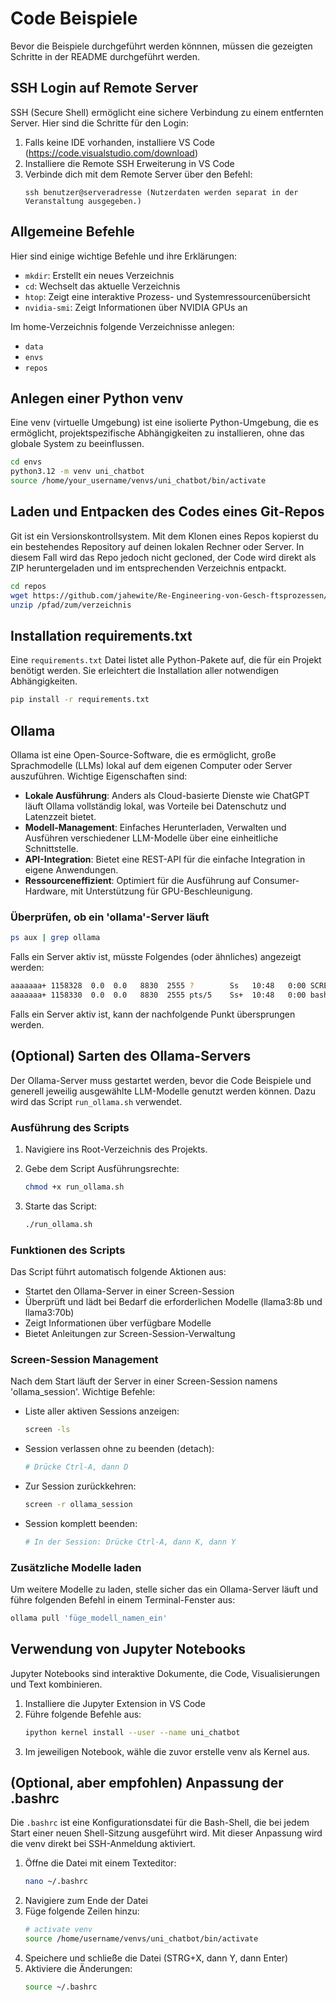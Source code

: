 # Code Beispiele

Bevor die Beispiele durchgeführt werden könnnen, müssen die gezeigten Schritte in der README durchgeführt werden.

## SSH Login auf Remote Server

SSH (Secure Shell) ermöglicht eine sichere Verbindung zu einem entfernten Server. Hier sind die Schritte für den Login:

1. Falls keine IDE vorhanden, installiere VS Code (https://code.visualstudio.com/download)
2. Installiere die Remote SSH Erweiterung in VS Code
3. Verbinde dich mit dem Remote Server über den Befehl:
   ```
   ssh benutzer@serveradresse (Nutzerdaten werden separat in der Veranstaltung ausgegeben.)
   ```

## Allgemeine Befehle

Hier sind einige wichtige Befehle und ihre Erklärungen:

- `mkdir`: Erstellt ein neues Verzeichnis
- `cd`: Wechselt das aktuelle Verzeichnis
- `htop`: Zeigt eine interaktive Prozess- und Systemressourcenübersicht
- `nvidia-smi`: Zeigt Informationen über NVIDIA GPUs an

Im home-Verzeichnis folgende Verzeichnisse anlegen:
- `data`
- `envs`
- `repos`

## Anlegen einer Python venv

Eine venv (virtuelle Umgebung) ist eine isolierte Python-Umgebung, die es ermöglicht, projektspezifische Abhängigkeiten zu installieren, ohne das globale System zu beeinflussen.

```bash
cd envs
python3.12 -m venv uni_chatbot
source /home/your_username/venvs/uni_chatbot/bin/activate
```

## Laden und Entpacken des Codes eines Git-Repos

Git ist ein Versionskontrollsystem. Mit dem Klonen eines Repos kopierst du ein bestehendes Repository auf deinen lokalen Rechner oder Server. In diesem Fall wird das Repo jedoch nicht gecloned, der Code wird direkt als ZIP heruntergeladen und im entsprechenden Verzeichnis entpackt.

```bash
cd repos
wget https://github.com/jahewite/Re-Engineering-von-Gesch-ftsprozessen/archive/refs/heads/master.zip
unzip /pfad/zum/verzeichnis
```

## Installation requirements.txt

Eine `requirements.txt` Datei listet alle Python-Pakete auf, die für ein Projekt benötigt werden. Sie erleichtert die Installation aller notwendigen Abhängigkeiten.
```bash
pip install -r requirements.txt
```

## Ollama
Ollama ist eine Open-Source-Software, die es ermöglicht, große Sprachmodelle (LLMs) lokal auf dem eigenen Computer oder Server auszuführen. Wichtige Eigenschaften sind:

* **Lokale Ausführung**: Anders als Cloud-basierte Dienste wie ChatGPT läuft Ollama vollständig lokal, was Vorteile bei Datenschutz und Latenzzeit bietet.
* **Modell-Management**: Einfaches Herunterladen, Verwalten und Ausführen verschiedener LLM-Modelle über eine einheitliche Schnittstelle.
* **API-Integration**: Bietet eine REST-API für die einfache Integration in eigene Anwendungen.
* **Ressourceneffizient**: Optimiert für die Ausführung auf Consumer-Hardware, mit Unterstützung für GPU-Beschleunigung.

### Überprüfen, ob ein 'ollama'-Server läuft
```bash
ps aux | grep ollama
```

Falls ein Server aktiv ist, müsste Folgendes (oder ähnliches) angezeigt werden:
```bash
aaaaaaa+ 1158328  0.0  0.0   8830  2555 ?        Ss   10:48   0:00 SCREEN -dmS ollama_session bash -c ollama serve; exec bash
aaaaaaa+ 1158330  0.0  0.0   8830  2555 pts/5    Ss+  10:48   0:00 bash -c ollama serve; exec bash
```

Falls ein Server aktiv ist, kann der nachfolgende Punkt übersprungen werden.

## (Optional) Sarten des Ollama-Servers
Der Ollama-Server muss gestartet werden, bevor die Code Beispiele und generell jeweilig ausgewählte LLM-Modelle genutzt werden können. Dazu wird das Script `run_ollama.sh` verwendet.

### Ausführung des Scripts

1. Navigiere ins Root-Verzeichnis des Projekts.
2. Gebe dem Script Ausführungsrechte:
   ```bash
   chmod +x run_ollama.sh
   ```

3. Starte das Script:
   ```bash
   ./run_ollama.sh
   ```

### Funktionen des Scripts

Das Script führt automatisch folgende Aktionen aus:

- Startet den Ollama-Server in einer Screen-Session
- Überprüft und lädt bei Bedarf die erforderlichen Modelle (llama3:8b und llama3:70b)
- Zeigt Informationen über verfügbare Modelle
- Bietet Anleitungen zur Screen-Session-Verwaltung

### Screen-Session Management

Nach dem Start läuft der Server in einer Screen-Session namens 'ollama_session'. Wichtige Befehle:

- Liste aller aktiven Sessions anzeigen:
  ```bash
  screen -ls
  ```
- Session verlassen ohne zu beenden (detach):
  ```bash
  # Drücke Ctrl-A, dann D
  ```
- Zur Session zurückkehren:
  ```bash
  screen -r ollama_session
  ```
- Session komplett beenden:
  ```bash
  # In der Session: Drücke Ctrl-A, dann K, dann Y
  ```

### Zusätzliche Modelle laden

Um weitere Modelle zu laden, stelle sicher das ein Ollama-Server läuft und führe folgenden Befehl in einem Terminal-Fenster aus:
```bash
ollama pull 'füge_modell_namen_ein'
```

## Verwendung von Jupyter Notebooks

Jupyter Notebooks sind interaktive Dokumente, die Code, Visualisierungen und Text kombinieren.

1. Installiere die Jupyter Extension in VS Code
2. Führe folgende Befehle aus:
   ```bash
   ipython kernel install --user --name uni_chatbot
   ```
3. Im jeweiligen Notebook, wähle die zuvor erstelle venv als Kernel aus.

## (Optional, aber empfohlen) Anpassung der .bashrc

Die `.bashrc` ist eine Konfigurationsdatei für die Bash-Shell, die bei jedem Start einer neuen Shell-Sitzung ausgeführt wird. Mit dieser Anpassung wird die venv direkt bei SSH-Anmeldung aktiviert.

1. Öffne die Datei mit einem Texteditor:
   ```bash
   nano ~/.bashrc
   ```
2. Navigiere zum Ende der Datei
3. Füge folgende Zeilen hinzu:
   ```bash
   # activate venv
   source /home/username/venvs/uni_chatbot/bin/activate
   ```
4. Speichere und schließe die Datei (STRG+X, dann Y, dann Enter)
5. Aktiviere die Änderungen:
   ```bash
   source ~/.bashrc
   ```
